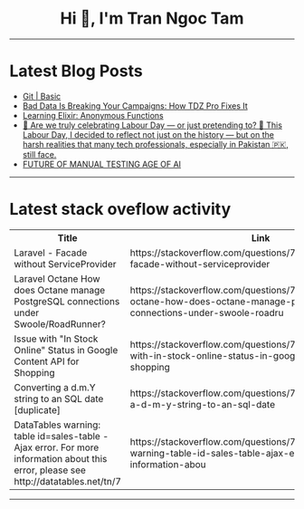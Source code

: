 <h1 align="center">Hi 👋, I'm Tran Ngoc Tam</h1>

---

# Latest Blog Posts 
<!-- BLOG-POST-LIST:START -->
- [Git | Basic](https://dev.to/ibrahimsi/git-basic-3ndd)
- [Bad Data Is Breaking Your Campaigns: How TDZ Pro Fixes It](https://dev.to/dayologic/bad-data-is-breaking-your-campaigns-how-tdz-pro-fixes-it-2ne)
- [Learning Elixir: Anonymous Functions](https://dev.to/abreujp/learning-elixir-anonymous-functions-ag4)
- [🚨 Are we truly celebrating Labour Day — or just pretending to? 💭 This Labour Day, I decided to reflect not just on the history — but on the harsh realities that many tech professionals, especially in Pakistan 🇵🇰, still face.](https://dev.to/hbg_dev/are-we-truly-celebrating-labour-day-or-just-pretending-to-this-labour-day-i-decided-to-422d)
- [FUTURE OF MANUAL TESTING AGE OF AI](https://dev.to/ashnet_a/future-of-manual-testing-age-of-ai-22c)
<!-- BLOG-POST-LIST:END -->

---

# Latest stack oveflow activity
<table>
  <tr><th>Title</th><th>Link</th></tr>
  <!-- STACKOVERFLOW:START --><tr><td>Laravel - Facade without ServiceProvider</td><td>https://stackoverflow.com/questions/79601929/laravel-facade-without-serviceprovider</td></tr><tr><td>Laravel Octane How does Octane manage PostgreSQL connections under Swoole/RoadRunner?</td><td>https://stackoverflow.com/questions/79601920/laravel-octane-how-does-octane-manage-postgresql-connections-under-swoole-roadru</td></tr><tr><td>Issue with &quot;In Stock Online&quot; Status in Google Content API for Shopping</td><td>https://stackoverflow.com/questions/79601813/issue-with-in-stock-online-status-in-google-content-api-for-shopping</td></tr><tr><td>Converting a d.m.Y string to an SQL date [duplicate]</td><td>https://stackoverflow.com/questions/79601539/converting-a-d-m-y-string-to-an-sql-date</td></tr><tr><td>DataTables warning: table id=sales-table - Ajax error. For more information about this error, please see http://datatables.net/tn/7</td><td>https://stackoverflow.com/questions/79601480/datatables-warning-table-id-sales-table-ajax-error-for-more-information-abou</td></tr><!-- STACKOVERFLOW:END -->
</table>

---


